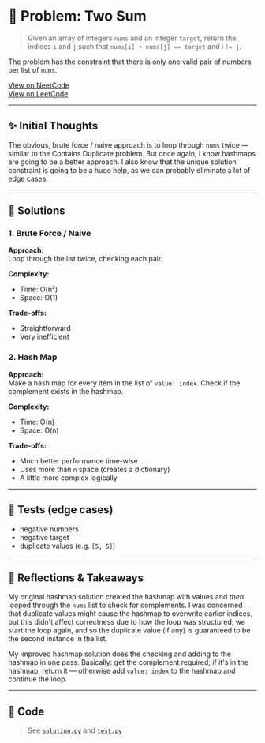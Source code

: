 # 🧠 Problem: Two Sum

> Given an array of integers `nums` and an integer `target`, return the indices
> `i` and `j` such that `nums[i] + nums[j] == target` and i `!= j`.

The problem has the constraint that there is only one valid pair of numbers per
list of `nums`.

[View on NeetCode](https://neetcode.io/problems/two-integer-sum/)  
[View on LeetCode](https://leetcode.com/problems/two-sum/)

---

## ✨ Initial Thoughts

The obvious, brute force / naive approach is to loop through `nums` twice —
similar to the Contains Duplicate problem. But once again, I know hashmaps are
going to be a better approach. I also know that the unique solution constraint
is going to be a huge help, as we can probably eliminate a lot of edge cases.

---

## 🚀 Solutions

### 1. Brute Force / Naive

**Approach:**  
Loop through the list twice, checking each pair.

**Complexity:**  
- Time: O(n²)
- Space: O(1)

**Trade-offs:**  
- Straightforward
- Very inefficient

### 2. Hash Map

**Approach:**  
Make a hash map for every item in the list of `value: index`. Check if the
complement exists in the hashmap.

**Complexity:**  
- Time: O(n)
- Space: O(n)

**Trade-offs:**  
- Much better performance time-wise
- Uses more than `n` space (creates a dictionary)
- A little more complex logically

---

## 🧪 Tests (edge cases)

- negative numbers
- negative target
- duplicate values (e.g. `[5, 5]`)

---

## 📌 Reflections & Takeaways

My original hashmap solution created the hashmap with values and *then* looped
through the `nums` list to check for complements. I was concerned that duplicate
values might cause the hashmap to overwrite earlier indices, but this didn't
affect correctness due to how the loop was structured; we start the loop again,
and so the duplicate value (if any) is guaranteed to be the second instance in
the list.

My improved hashmap solution does the checking and adding to the hashmap in one
pass. Basically: get the complement required; if it's in the hashmap, return it
— otherwise add `value: index` to the hashmap and continue the loop.

---

## 🧮 Code

> See [`solution.py`](./solution.py) and [`test.py`](./test.py)
